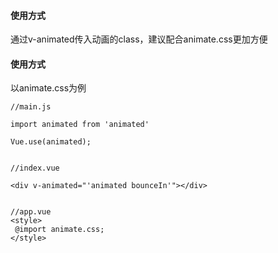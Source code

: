 #### 使用方式
通过v-animated传入动画的class，建议配合animate.css更加方便

#### 使用方式

以animate.css为例

```
//main.js

import animated from 'animated'

Vue.use(animated);


//index.vue

<div v-animated="'animated bounceIn'"></div>


//app.vue
<style>
 @import animate.css;
</style>


```


